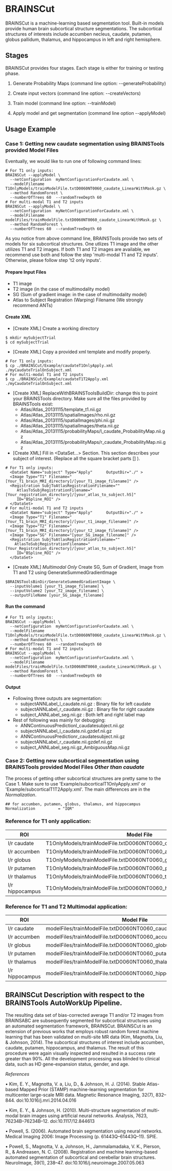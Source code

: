 # BRAINSCut
BRAINSCut is a machine-learning based segmentation tool.
Built-in models provide human brain subcortical structure segmentations.
The subcortical structures of interests include accumben necleus, caudate,
putamen, globus pallidum, thalamus, and hippocampus in left and right hemisphere.

## Stages
BRAINSCut provides four stages. Each stage is either for training or testing phase.

1. Generate Probability Maps (command line option: --generateProbability)

2. Create input vectors (command line option: --createVectors)

3. Train model (command line option: --trainModel)

4. Apply model and get segmentation (command line option --applyModel)

## Usage Example

### Case 1: Getting new caudate segmentation using BRAINSTools provided Model Files
Eventually, we would like to run one of following command lines:
```
# For T1 only inputs:
BRAINSCut --applyModel \
  --netConfiguration  myNetConfigurationForCaudate.xml \
  --modelFilename  T1OnlyModels/trainModelFile.txtD0060NT0060_caudate_LinearWithMask.gz \
  --method RandomForest \
  --numberOfTrees 60  --randomTreeDepth 60
# For multi-modal T1 and T2 inputs
BRAINSCut --applyModel \
  --netConfiguration  myNetConfigurationForCaudate.xml \
  --modelFilename  modelFiles/trainModelFile.txtD0060NT0060_caudate_LinearWithMask.gz \
  --method RandomForest \
  --numberOfTrees 60  --randomTreeDepth 60
```
As you notice from above command line, BRAINSTools provide two sets of models
for six subcortical structures.
One utlizes T1 image and the other utilizes T1 and T2 images.
If both T1 and T2 images are available, we recommend use both and follow the step
'multi-modal T1 and T2 inputs'. Otherwise, please follow step 't2 only inputs'.

#### Prepare Input Files
  * T1 image
  * T2 image (in the case of multimodality model)
  * SG (Sum of gradient image: in the case of multimodality model)
  * Atlas to Subject Registration (Warping) Filename (We strongly recommend ANTs)
#### Create XML
  * [Create XML] Create a working directory
  ```
  $ mkdir mySubjectTrial
  $ cd mySubjectTrial
  ```
  * [Create XML] Copy a provided xml template and modify properly.
  ```
  # For T1 only inputs:
  $ cp ./BRAINSCut/Example/caudateT1OnlyApply.xml ./myCaudateTrialOnSubject.xml
  # For multi-modal T1 and T2 inputs
  $ cp ./BRAINSCut/Example/caudateT1T2Apply.xml ./myCaudateTrialOnSubject.xml
  ```
  * [Create XML] ReplaceWithBRAINSToolsBuildDir: change this to point your BRAINSTools directory.
  Make sure all the files provided by BRAINSTools exist:
    * Atlas/Atlas_20131115/template_t1.nii.gz
    * Atlas/Atlas_20131115/spatialImages/rho.nii.gz
    * Atlas/Atlas_20131115/spatialImages/phi.nii.gz
    * Atlas/Atlas_20131115/spatialImages/theta.nii.gz
    * Atlas/Atlas_20131115/probabilityMaps/l_caudate_ProbabilityMap.nii.gz
    * Atlas/Atlas_20131115/probabilityMaps/r_caudate_ProbabilityMap.nii.gz
  * [Create XML] Fill in \<DataSet...\> Section.
  This section describes your subject of interest. (Replace all the square bracket parts [] ).

  ```
  # For T1 only inputs:
    <DataSet Name="subject" Type="Apply"      OutputDir="./" >
    <Image Type="T1" Filename="[Your_T1_brain_MRI_directory]/[your_T1_image_filename]" />
    <Registration SubjToAtlasRegistrationFilename=""
       AtlasToSubjRegistrationFilename="[Your_registration_directory]/[your_atlas_to_subject.h5]"
       ID="BSpline_ROI" />
    </DataSet>
  # For multi-modal T1 and T2 inputs
    <DataSet Name="subject" Type="Apply"      OutputDir="./" >
    <Image Type="T1" Filename="[Your_T1_brain_MRI_directory]/[your_t1_image_filename]" />
    <Image Type="T2" Filename="[Your_T1_brain_MRI_directory]/[your_t2_image_filename]" />
    <Image Type="SG" Filename="[your_SG_image_filename]" />
    <Registration SubjToAtlasRegistrationFilename=""
      AtlasToSubjRegistrationFilename="[Your_Registration_directory]/[your_atlas_to_subject.h5]"
       ID="BSpline_ROI" />
    </DataSet>
  ```
  
  * [Create XML] *Multimodal Only* Create SG, Sum of Gradient, Image from T1 and T2 using GenerateSummedGradientImage
  ```
  $BRAINSToolsBinDir/GenerateSummedGradientImage \
    --inputVolume1 [your_T1_image_filename] \
    --inputVolume2 [your_T2_image_filename] \
    --outputFileName [your_SG_image_filename]
  ```
#### Run the command
```
# For T1 only inputs:
BRAINSCut --applyModel \
  --netConfiguration  myNetConfigurationForCaudate.xml \
  --modelFilename  T1OnlyModels/trainModelFile.txtD0060NT0060_caudate_LinearWithMask.gz \
  --method RandomForest \
  --numberOfTrees 60  --randomTreeDepth 60
# For multi-modal T1 and T2 inputs
BRAINSCut --applyModel \
  --netConfiguration  myNetConfigurationForCaudate.xml \
  --modelFilename  modelFiles/trainModelFile.txtD0060NT0060_caudate_LinearWithMask.gz \
  --method RandomForest \
  --numberOfTrees 60  --randomTreeDepth 60
```
#### Output
  * Following three outputs are segmentation:
    * subjectANNLabel_l_caudate.nii.gz : Binary file for left caudate
    * subjectANNLabel_r_caudate.nii.gz : Binary file for right caudate
    * subject_ANNLabel_seg.nii.gz : Both left and right label map
  * Rest of following was mainly for debugging:
    * ANNContinuousPredictionl_caudatesubject.nii.gz
    * subjectANNLabel_l_caudate.nii.gzdef.nii.gz
    * ANNContinuousPredictionr_caudatesubject.nii.gz
    * subjectANNLabel_r_caudate.nii.gzdef.nii.gz
    * subject_ANNLabel_seg.nii.gz_AmbiguousMap.nii.gz

### Case 2: Getting new subcortical segmentation using BRAINSTools provided Model Files *Other than caudate*
The process of getting other subcortical structures are pretty same to the Case 1. 
Make sure to use 'Example/subcorticalT1OnlyApply.xml' or  'Example/subcorticalT1T2Apply.xml'. 
The main differences are in the *Normalization*. 
```
## for accumben, putamen, globus, thalamus, and hippocampus
Normalization          = "IQR"
```

### Reference for T1 only application:
ROI             | Model File | Normalization
--------------- | ---------- | ------------
l/r caudate     | T1OnlyModels/trainModelFile.txtD0060NT0060_caudate_LinearWithMask.gz | Linear
l/r accumben    | T1OnlyModels/trainModelFile.txtD0060NT0060_accumben.gz | IQR
l/r globus      | T1OnlyModels/trainModelFile.txtD0060NT0060_globus.gz | IQR
l/r putamen     | T1OnlyModels/trainModelFile.txtD0060NT0060_putamen.gz | IQR
l/r thalamus    | T1OnlyModels/trainModelFile.txtD0060NT0060_thalamus.gz | IQR
l/r hippocampus | T1OnlyModels/trainModelFile.txtD0060NT0060_hippocampus.gz | IQR

### Reference for T1 and T2 Multimodal application:
ROI             | Model File | Normalization
--------------- | ---------- | ------------
l/r caudate     | modelFiles/trainModelFile.txtD0060NT0060_caudate_LinearWithMask.gz | Linear
l/r accumben    | modelFiles/trainModelFile.txtD0060NT0060_accumben.gz | IQR
l/r globus      | modelFiles/trainModelFile.txtD0060NT0060_globus.gz | IQR
l/r putamen     | modelFiles/trainModelFile.txtD0060NT0060_putamen.gz | IQR
l/r thalamus    | modelFiles/trainModelFile.txtD0060NT0060_thalamus.gz | IQR
l/r hippocampus | modelFiles/trainModelFile.txtD0060NT0060_hippocampus.gz | IQR


## BRAINSCut Description with respect to the BRAINSTools AutoWorkUp Pipeline.

The resulting data set of bias-corrected average T1 and/or T2 images from BRAINSABC are subsequently segmented for subcortical structures using an automated segmentation framework, BRAINSCut. BRAINSCut is an extension of previous works that employs robust random forest machine learning that has been validated on multi-site MR data (Kim, Magnotta, Liu, & Johnson, 2014). The subcortical structures of interest include accumben, caudate, putamen, hippocampus, and thalamus. The result of this procedure were again visually inspected and resulted in a success rate greater than 90%. All the development processing was blinded to clinical data, such as HD gene-expansion status, gender, and age.

*References*

• Kim, E. Y., Magnotta, V. a, Liu, D., & Johnson, H. J. (2014). Stable Atlas-based Mapped Prior (STAMP) machine-learning segmentation for multicenter large-scale MRI data. Magnetic Resonance Imaging, 32(7), 832–844. doi:10.1016/j.mri.2014.04.016

• Kim, E. Y., & Johnson, H. (2010). Multi-structure segmentation of multi-modal brain images using artificial neural networks. Analysis, 7623, 76234B–76234B–12. doi:10.1117/12.844613

• Powell, S. (2006). Automated brain segmentation using neural networks. Medical Imaging 2006: Image Processing (p. 61443Q–61443Q–11). SPIE.

• Powell, S., Magnotta, V. a, Johnson, H., Jammalamadaka, V. K., Pierson, R., & Andreasen, N. C. (2008). Registration and machine learning-based automated segmentation of subcortical and cerebellar brain structures. NeuroImage, 39(1), 238–47. doi:10.1016/j.neuroimage.2007.05.063
